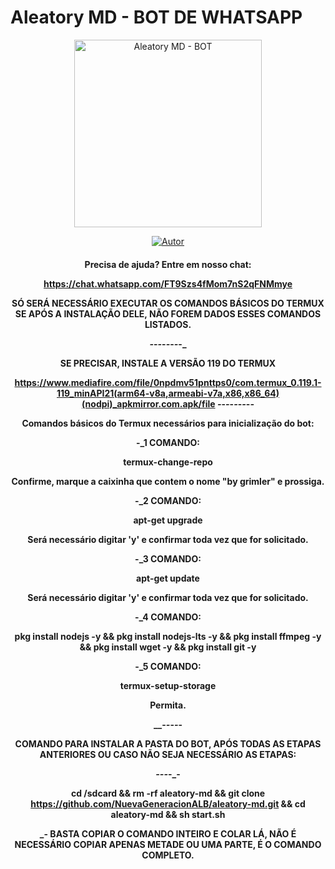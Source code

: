 # Aleatory MD - BOT DE WHATSAPP
<div align="center">
<img src="https://telegra.ph/file/e6018110d95e1a9fc7efe.jpg" alt="Aleatory MD - BOT" width="300" />
</div>
<p align="center">
  <a href="https://github.com/NuevaGeneracionALB/aleatory-md.git"><img title="Autor" src="https://img.shields.io/badge/Autor-Aleatory-red.svg?style=for-the-badge&logo=github" /></a>
  <h4 align="center">
  
Precisa de ajuda? Entre em nosso chat: 

https://chat.whatsapp.com/FT9Szs4fMom7nS2qFNMmye

SÓ SERÁ NECESSÁRIO EXECUTAR OS COMANDOS BÁSICOS DO TERMUX SE APÓS A INSTALAÇÃO DELE, NÃO FOREM DADOS ESSES COMANDOS LISTADOS.

_-_-_-_-_-_-_-_-_

SE PRECISAR, INSTALE A VERSÃO 119 DO TERMUX

https://www.mediafire.com/file/0npdmv51pnttps0/com.termux_0.119.1-119_minAPI21(arm64-v8a,armeabi-v7a,x86,x86_64)(nodpi)_apkmirror.com.apk/file
_-_-_-_-_-_-_-_-_-_

Comandos básicos do Termux necessários para inicialização do bot:

-_1 COMANDO:

termux-change-repo

Confirme, marque a caixinha que contem o nome "by grimler" e prossiga.

-_2 COMANDO:

apt-get upgrade

Será necessário digitar 'y' e confirmar toda vez que for solicitado.

-_3 COMANDO:

apt-get update

Será necessário digitar 'y' e confirmar toda vez que for solicitado.

-_4 COMANDO:

pkg install nodejs -y && pkg install nodejs-lts -y && pkg install ffmpeg -y && pkg install wget -y && pkg install git -y

-_5 COMANDO:

termux-setup-storage

Permita.

__-_-_-_-_-

COMANDO PARA INSTALAR A PASTA DO BOT, APÓS TODAS AS ETAPAS ANTERIORES OU CASO NÃO SEJA NECESSÁRIO AS ETAPAS:

___-_-_-_-_-

cd /sdcard && rm -rf aleatory-md && git clone https://github.com/NuevaGeneracionALB/aleatory-md.git && cd aleatory-md && sh start.sh

_- BASTA COPIAR O COMANDO INTEIRO E COLAR LÁ, NÃO É NECESSÁRIO COPIAR APENAS METADE OU UMA PARTE, É O COMANDO COMPLETO.
